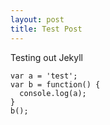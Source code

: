 ```yaml
---
layout: post
title: Test Post
---
```


Testing out Jekyll

    var a = 'test';
    var b = function() {
      console.log(a);
    }
    b();
